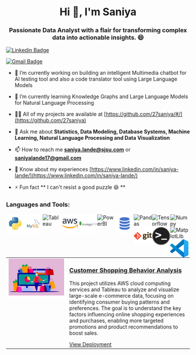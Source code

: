 <h1 align="center">Hi 👋, I'm Saniya</h1>
<h3 align="center">Passionate Data Analyst with a flair for transforming complex data into actionable insights. 😄
</h3>

[![Linkedin Badge](https://img.shields.io/badge/LinkedIn-0077B5?style=for-the-badge&logo=linkedin&logoColor=white&link=https://www.linkedin.com/in/saniya-lande/)](https://www.linkedin.com/in/saniya-lande/)

[![Gmail Badge](https://img.shields.io/badge/Gmail-D14836?style=for-the-badge&logo=gmail&logoColor=white&link=mailto:saniya.lande@sjsu.edu)](mailto:saniya.lande@sjsu.edu) 


- 🔭 I’m currently working on building an intelligent Multimedia chatbot for AI testing tool and also a code translator tool using Large Language Models

- 🌱 I’m currently learning Knowledge Graphs and Large Language Models for Natural Language Processing

- 👨‍💻 All of my projects are available at [https://github.com/27saniya/#/](https://github.com/27saniya)

- 💬 Ask me about **Statistics, Data Modeling, Database Systems, Machine Learning, Natural Language Processing and Data Visualization**

- 📫 How to reach me **saniya.lande@sjsu.com** or **saniyalande17@gmail.com**

- 📄 Know about my experiences [https://www.linkedin.com/in/saniya-lande/](https://www.linkedin.com/in/saniya-lande/)

- ⚡ Fun fact ** I can't resist a good puzzle 😄 **

### Languages and Tools: 
<img align="left" alt="python" width="50px" src="https://raw.githubusercontent.com/github/explore/80688e429a7d4ef2fca1e82350fe8e3517d3494d/topics/python/python.png" />
<img align="left" alt="MySQL" width="50px" src="https://raw.githubusercontent.com/github/explore/80688e429a7d4ef2fca1e82350fe8e3517d3494d/topics/mysql/mysql.png" />
<img align="left" alt="Tableau" width="50px" src="https://user-images.githubusercontent.com/32903323/43256817-e40da78a-90c5-11e8-9c84-9471549a1259.png" />
<img align="left" alt="AWS" width="50px" src="https://raw.githubusercontent.com/github/explore/80688e429a7d4ef2fca1e82350fe8e3517d3494d/topics/aws/aws.png" />
<img align="left" alt="MongoDB" width="50px" src="https://raw.githubusercontent.com/github/explore/80688e429a7d4ef2fca1e82350fe8e3517d3494d/topics/mongodb/mongodb.png" />
<img align="left" alt="PowerBI" width="50px" src="https://cdn.windowsreport.com/wp-content/uploads/2019/07/Fix-power-bi-cant-find-app.jpg" />
<img align="left" alt="SQL" width="50px" src="https://raw.githubusercontent.com/github/explore/80688e429a7d4ef2fca1e82350fe8e3517d3494d/topics/sql/sql.png" />
<img align="left" alt="Pandas" width="50px" src="https://avatars.githubusercontent.com/u/21206976?s=200&v=4" />
<img align="left" alt="Tensorflow" width="50px" src="https://www.vectorlogo.zone/logos/tensorflow/tensorflow-icon.svg" />
<img align="left" alt="Numpy" width="50px" src="https://user-images.githubusercontent.com/67586773/105040771-43887300-5a88-11eb-9f01-bee100b9ef22.png" />
<img align="left" alt="Git" width="50px" src="https://raw.githubusercontent.com/github/explore/80688e429a7d4ef2fca1e82350fe8e3517d3494d/topics/git/git.png" />
<img align="left" alt="Terminal" width="50px" src="https://raw.githubusercontent.com/github/explore/80688e429a7d4ef2fca1e82350fe8e3517d3494d/topics/terminal/terminal.png" />
<img align="left" alt="MatplotLib" width="50px" src="https://user-images.githubusercontent.com/67586773/105040771-43887300-5a88-11eb-9f01-bee100b9ef22.png" />
<img align="left" alt="Visual Studio Code" width="50px" src="https://raw.githubusercontent.com/github/explore/80688e429a7d4ef2fca1e82350fe8e3517d3494d/topics/visual-studio-code/visual-studio-code.png" />

<br>
<br>
<p></p>

<table>
  <tr>
    <td width="33%" valign="top">
      <a href="https://github.com/27saniya/Customer-Shopping-Behavior-Analysis">
        <img src="https://github.com/27saniya/27saniya/blob/main/assets/customer.png" alt="Project Image" width="100%"/>
      </a>
    </td>
    <td>
      <h3><a href="https://github.com/27saniya/Customer-Shopping-Behavior-Analysis">Customer Shopping Behavior Analysis</a></h3>
      <p>This project utilizes AWS cloud computing services and Tableau to analyze and visualize large-scale e-commerce data, focusing on identifying consumer buying patterns and preferences. The goal is to understand the key factors influencing online shopping experiences and purchases, enabling more targeted promotions and product recommendations to boost sales.</p>
      <a href="#">View Deployment</a>
    </td>
  </tr>
</table>


<!--
**27saniya/27saniya** is a ✨ _special_ ✨ repository because its `README.md` (this file) appears on your GitHub profile.

Here are some ideas to get you started:

- 🔭 I’m currently working on ...
- 🌱 I’m currently learning ...
- 👯 I’m looking to collaborate on ...
- 🤔 I’m looking for help with ...
- 💬 Ask me about ...
- 📫 How to reach me: ...
- 😄 Pronouns: ...
- ⚡ Fun fact: ...
-->
